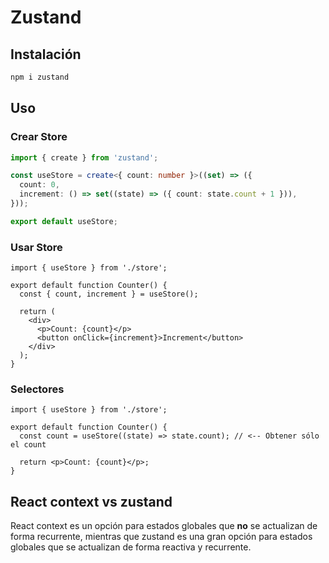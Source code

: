# Zustand

## Instalación

```bash
npm i zustand
```

## Uso

### Crear Store

```ts
import { create } from 'zustand';

const useStore = create<{ count: number }>((set) => ({
  count: 0,
  increment: () => set((state) => ({ count: state.count + 1 })),
}));

export default useStore;
```

### Usar Store

```tsx
import { useStore } from './store';

export default function Counter() {
  const { count, increment } = useStore();

  return (
    <div>
      <p>Count: {count}</p>
      <button onClick={increment}>Increment</button>
    </div>
  );
}
```

### Selectores

```tsx
import { useStore } from './store';

export default function Counter() {
  const count = useStore((state) => state.count); // <-- Obtener sólo el count

  return <p>Count: {count}</p>;
}
```

## React context vs zustand

React context es un opción para estados globales que <b>no</b> se actualizan de forma recurrente, mientras que zustand es una gran opción para estados globales que se actualizan de forma reactiva y recurrente.
